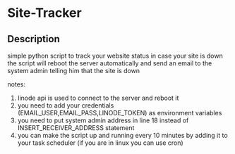 # Site-Tracker

## Description 

simple python script to track your website status in case your site is down the script will reboot the server automatically 
and send an email to the system admin telling him that the site is down


notes:
  1. linode api is used to connect to the server and reboot it
  1. you need to add your credentials (EMAIL_USER,EMAIL_PASS,LINODE_TOKEN) as environment variables
  1. you need to put system admin address in line 18 instead of INSERT_RECEIVER_ADDRESS statement
  1. you can make the script up and running every 10 minutes by adding it to your task scheduler (if you are in linux you can use cron)
